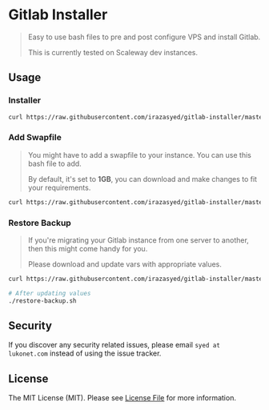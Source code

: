 # Gitlab Installer

> Easy to use bash files to pre and post configure VPS and install Gitlab.
>
> This is currently tested on Scaleway dev instances.

## Usage

### Installer

```bash
curl https://raw.githubusercontent.com/irazasyed/gitlab-installer/master/recipes/install.sh | sudo bash
```

### Add Swapfile

> You might have to add a swapfile to your instance. You can use this bash file to add.
>
> By default, it's set to **1GB**, you can download and make changes to fit your requirements.

```bash
curl https://raw.githubusercontent.com/irazasyed/gitlab-installer/master/recipes/add-swapfile.sh | sudo bash
```

### Restore Backup

> If you're migrating your Gitlab instance from one server to another, then this might come handy for you.
>
> Please download and update vars with appropriate values.

```bash
curl https://raw.githubusercontent.com/irazasyed/gitlab-installer/master/recipes/restore-backup.sh

# After updating values
./restore-backup.sh
```

## Security

If you discover any security related issues, please email `syed at lukonet.com` instead of using the issue tracker.

## License

The MIT License (MIT). Please see [License File](LICENSE.md) for more information.
